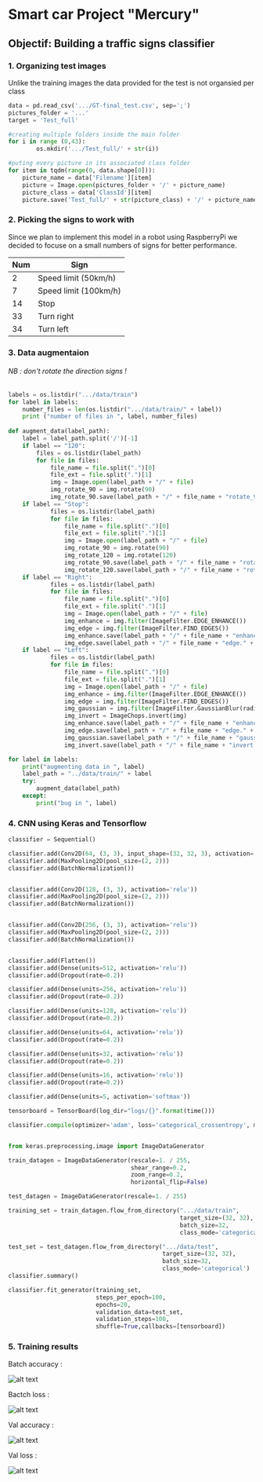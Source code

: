 # Smart car Project "Mercury"
## Objectif: Building a traffic signs classifier  
### 1. Organizing test images  
Unlike the training images the data provided for the test is not organsied per class  
```python
data = pd.read_csv('.../GT-final_test.csv', sep=';')
pictures_folder = '...'
target = 'Test_full'

#creating multiple folders inside the main folder 
for i in range (0,43):
        os.mkdir('.../Test_full/' + str(i))

#puting every picture in its associated class folder
for item in tqdm(range(0, data.shape[0])):
    picture_name = data['Filename'][item]
    picture = Image.open(pictures_folder + '/' + picture_name)
    picture_class = data['ClassId'][item]
    picture.save('Test_full/' + str(picture_class) + '/' + picture_name)
```  
### 2. Picking the signs to work with
Since we plan to implement this model in a robot using RaspberryPi we decided to focuse on a small numbers of signs for better performance.    
  
| Num | Sign |  
| --- | --- |  
| 2 | Speed limit (50km/h) |  
| 7 | Speed limit (100km/h) |  
| 14 | Stop |  
| 33 | Turn right | 
| 34 | Turn left |  
  
### 3. Data augmentaion 
###### NB : don't rotate the direction signs !  
```python  
labels = os.listdir(".../data/train")
for label in labels: 
	number_files = len(os.listdir(".../data/train/" + label))
	print ("number of files in ", label, number_files) 
	
def augment_data(label_path):
	label = label_path.split('/')[-1]
	if label == "120":
		files = os.listdir(label_path)
		for file in files:
			file_name = file.split(".")[0]
			file_ext = file.split(".")[1]
			img = Image.open(label_path + "/" + file)
			img_rotate_90 = img.rotate(90)
			img_rotate_90.save(label_path + "/" + file_name + "rotate_90." + file_ext)
	if label == "Stop":
			files = os.listdir(label_path)
			for file in files:
				file_name = file.split(".")[0]
				file_ext = file.split(".")[1]
				img = Image.open(label_path + "/" + file)
				img_rotate_90 = img.rotate(90)
				img_rotate_120 = img.rotate(120)
				img_rotate_90.save(label_path + "/" + file_name + "rotate_90." + file_ext)
				img_rotate_120.save(label_path + "/" + file_name + "rotate_120." + file_ext)
	if label == "Right":
			files = os.listdir(label_path)
			for file in files:
				file_name = file.split(".")[0]
				file_ext = file.split(".")[1]
				img = Image.open(label_path + "/" + file)
				img_enhance = img.filter(ImageFilter.EDGE_ENHANCE())
				img_edge = img.filter(ImageFilter.FIND_EDGES())
				img_enhance.save(label_path + "/" + file_name + "enhance." + file_ext)
				img_edge.save(label_path + "/" + file_name + "edge." + file_ext)
	if label == "Left":
			files = os.listdir(label_path)
			for file in files:
				file_name = file.split(".")[0]
				file_ext = file.split(".")[1]
				img = Image.open(label_path + "/" + file)
				img_enhance = img.filter(ImageFilter.EDGE_ENHANCE())
				img_edge = img.filter(ImageFilter.FIND_EDGES())
				img_gaussian = img.filter(ImageFilter.GaussianBlur(radius = 3))
				img_invert = ImageChops.invert(img)
				img_enhance.save(label_path + "/" + file_name + "enhance." + file_ext)
				img_edge.save(label_path + "/" + file_name + "edge." + file_ext)
				img_gaussian.save(label_path + "/" + file_name + "gaussian." + file_ext)
				img_invert.save(label_path + "/" + file_name + "invert." + file_ext)

for label in labels:
	print("augmenting data in ", label)
	label_path = "../data/train/" + label
	try:
		augment_data(label_path)
	except:
		print("bug in ", label)  
```  
### 4. CNN using Keras and Tensorflow 
```python  
classifier = Sequential()

classifier.add(Conv2D(64, (3, 3), input_shape=(32, 32, 3), activation='relu'))
classifier.add(MaxPooling2D(pool_size=(2, 2)))
classifier.add(BatchNormalization())


classifier.add(Conv2D(128, (3, 3), activation='relu'))
classifier.add(MaxPooling2D(pool_size=(2, 2)))
classifier.add(BatchNormalization())


classifier.add(Conv2D(256, (3, 3), activation='relu'))
classifier.add(MaxPooling2D(pool_size=(2, 2)))
classifier.add(BatchNormalization())


classifier.add(Flatten())
classifier.add(Dense(units=512, activation='relu'))
classifier.add(Dropout(rate=0.2))

classifier.add(Dense(units=256, activation='relu'))
classifier.add(Dropout(rate=0.2))

classifier.add(Dense(units=128, activation='relu'))
classifier.add(Dropout(rate=0.2))

classifier.add(Dense(units=64, activation='relu'))
classifier.add(Dropout(rate=0.2))

classifier.add(Dense(units=32, activation='relu'))
classifier.add(Dropout(rate=0.2))

classifier.add(Dense(units=16, activation='relu'))
classifier.add(Dropout(rate=0.2))

classifier.add(Dense(units=5, activation='softmax'))

tensorboard = TensorBoard(log_dir="logs/{}".format(time()))

classifier.compile(optimizer='adam', loss='categorical_crossentropy', metrics=['accuracy'])


from keras.preprocessing.image import ImageDataGenerator

train_datagen = ImageDataGenerator(rescale=1. / 255,
                                   shear_range=0.2,
                                   zoom_range=0.2,
                                   horizontal_flip=False)

test_datagen = ImageDataGenerator(rescale=1. / 255)

training_set = train_datagen.flow_from_directory(".../data/train",
                                                 target_size=(32, 32),
                                                 batch_size=32,
                                                 class_mode='categorical')

test_set = test_datagen.flow_from_directory(".../data/test",
                                            target_size=(32, 32),
                                            batch_size=32,
                                            class_mode='categorical')
classifier.summary()  

classifier.fit_generator(training_set,
                         steps_per_epoch=100,
                         epochs=20,
                         validation_data=test_set,
                         validation_steps=100,
                         shuffle=True,callbacks=[tensorboard])
```  
### 5. Training results  
Batch accuracy :  
  
![alt text](Images/batch_acc.png "batch_acc")  
  
Bactch loss :  
  
![alt text](Images/batch_loss.png "batch_loss")  
  
Val accuracy :  
  
![alt text](Images/val_acc.png "val_acc")  
  
Val loss :  
  
![alt text](Images/val_loss.png "val_loss")  

